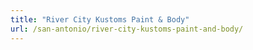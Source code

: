 ```yaml
---
title: "River City Kustoms Paint & Body"
url: /san-antonio/river-city-kustoms-paint-and-body/
---
```

